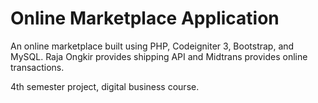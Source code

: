 # Online Marketplace Application 

An online marketplace built using PHP, Codeigniter 3, Bootstrap, and MySQL. Raja Ongkir provides shipping API and Midtrans provides online transactions.

4th semester project, digital business course.
